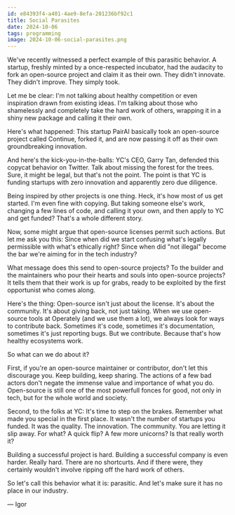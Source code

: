 ```yaml
---
id: e84393f4-a401-4ae9-8efa-201236bf92c1
title: Social Parasites
date: 2024-10-06
tags: programming
image: 2024-10-06-social-parasites.png
---
```


We've recently witnessed a perfect example of this parasitic behavior. A
startup, freshly minted by a once-respected incubator, had the audacity to fork
an open-source project and claim it as their own. They didn't innovate. They
didn't improve. They simply took.

Let me be clear: I'm not talking about healthy competition or even inspiration
drawn from existing ideas. I'm talking about those who shamelessly and completely
take the hard work of others, wrapping it in a shiny new package and calling it
their own.

Here's what happened: This startup PairAI basically took an open-source project 
called Continue, forked it, and are now passing it off as their own groundbreaking
innovation.

And here's the kick-you-in-the-balls: YC's CEO, Garry Tan, defended this copycat
behavior on Twitter. Talk about missing the forest for the trees. Sure, it might
be legal, but that's not the point. The point is that YC is funding startups 
with zero innovation and apparently zero due diligence.

Being inspired by other projects is one thing. Heck, it's how most of us get
started. I'm even fine with copying. But taking someone else's work, changing a 
few lines of code, and calling it your own, and then apply to YC and get funded? 
That's a whole different story.

Now, some might argue that open-source licenses permit such actions. But let me
ask you this: Since when did we start confusing what's legally permissible with
what's ethically right? Since when did "not illegal" become the bar we're aiming 
for in the tech industry?

What message does this send to open-source projects? To the builder and the
maintainers who pour their hearts and souls into open-source projects? It tells
them that their work is up for grabs, ready to be exploited by the first
opportunist who comes along.

Here's the thing: Open-source isn't just about the license. It's about the
community. It's about giving back, not just taking. When we use open-source
tools at Operately (and we use them a lot), we always look for ways to contribute
back. Sometimes it's code, sometimes it's documentation, sometimes it's just
reporting bugs. But we contribute. Because that's how healthy ecosystems work.

So what can we do about it?

First, if you're an open-source maintainer or contributor, don't let this
discourage you. Keep building, keep sharing. The actions of a few bad actors
don't negate the immense value and importance of what you do. Open-source is
still one of the most powerfull fonces for good, not only in tech, but for the
whole world and society.

Second, to the folks at YC: It's time to step on the brakes. Remember what made
you special in the first place. It wasn't the number of startups you funded. 
It was the quality. The innovation. The community. You are letting it slip
away. For what? A quick flip? A few more unicorns? Is that really worth it?

Building a successful project is hard. Building a successful company is even
harder. Really hard. There are no shortcurts. And if there were, they certainly 
wouldn't involve ripping off the hard work of others.

So let's call this behavior what it is: parasitic. And let's make sure it has no
place in our industry. 

&mdash; Igor
